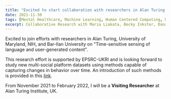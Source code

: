 ```yaml
---
title: "Excited to start collaboration with researchers in Alan Turing Institute"
date: 2021-11-30
tags: [Mental Healthcare, Machine Learning, Human Centered Computing, User Generated Content, Social Good Datasets]
excerpt: Collaborative Research with Maria Liakata, Becky Inkster, Dana Slonim, Philip Resnik, Adam Tsakalidis
---
```


Excited to join efforts with researchers in Alan Turing, University of Maryland, NIH, and Bar-Ilan University on "Time-sensitive sensing of language and user-generated content". 

This research effort is supported by EPSRC-UKRI and is looking forward to study new multi-social platform datasets using methods capable of capturing changes in behavior over time. An introduction of such methods is provided in this [link](https://www.turing.ac.uk/research/research-projects/time-sensitive-sensing-language-and-user-generated-content). 

From November 2021 to February 2022, I will be a **Visiting Researcher** at Alan Turing Institute, UK. 